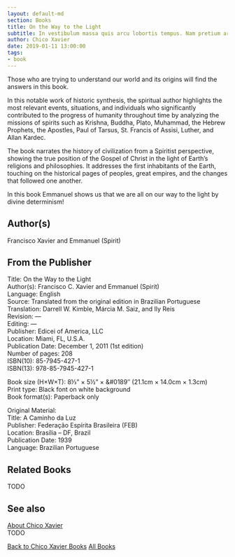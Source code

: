 ```yaml
---
layout: default-md
section: Books
title: On the Way to the Light
subtitle: In vestibulum massa quis arcu lobortis tempus. Nam pretium arcu in odio vulputate luctus.
author: Chico Xavier
date: 2019-01-11 13:00:00
tags: 
- book
---
```


Those who are trying to understand our world and its origins will find the answers in this book.

In this notable work of historic synthesis, the spiritual author highlights the most relevant events, situations, and individuals who significantly contributed to the progress of humanity throughout time by analyzing the missions of spirits such as Krishna, Buddha, Plato, Muhammad, the Hebrew Prophets, the Apostles, Paul of Tarsus, St. Francis of Assisi, Luther, and Allan Kardec.

The book narrates the history of civilization from a Spiritist perspective, showing the true position of the Gospel of Christ in the light of Earth’s religions and philosophies. It addresses the first inhabitants of the Earth, touching on the historical pages of peoples, great empires, and the changes that followed one another.

In this book Emmanuel shows us that we are all on our way to the light by divine determinism!

## Author(s)
Francisco Xavier and Emmanuel (Spirit)

## From the Publisher
Title: 	On the Way to the Light  
Author(s): 	Francisco C. Xavier and Emmanuel (Spirit)  
Language: 	English  
Source: 	Translated from the original edition in Brazilian Portuguese  
Translation: 	Darrell W. Kimble, Márcia M. Saiz, and Ily Reis  
Revision: 	—  
Editing: 	—  
Publisher: 	Edicei of America, LLC  
Location: 	Miami, FL, U.S.A.  
Publication Date: 	December 1, 2011 (1st edition)  
Number of pages: 	208  
ISBN(10): 	85-7945-427-1  
ISBN(13): 	978-85-7945-427-1  
	  
	  
Book size (H×W×T): 	8⅓” × 5½” × &#0189″ (21.1cm × 14.0cm × 1.3cm)  
Print type: 	Black font on white background  
Book format(s): 	Paperback only  
  
   
Original Material:  
Title: 	A Caminho da Luz  
Publisher: 	Federação Espírita Brasileira (FEB)  
Location: 	Brasília – DF, Brazil  
Publication Date: 	1939  
Language: 	Brazilian Portuguese  

## Related Books
TODO

## See also
[About Chico Xavier](/profile/chico-xavier)  
TODO


<a href="/books/chico-xavier" class="button">Back to Chico Xavier Books</a>
<a href="/books" class="button">All Books</a>

